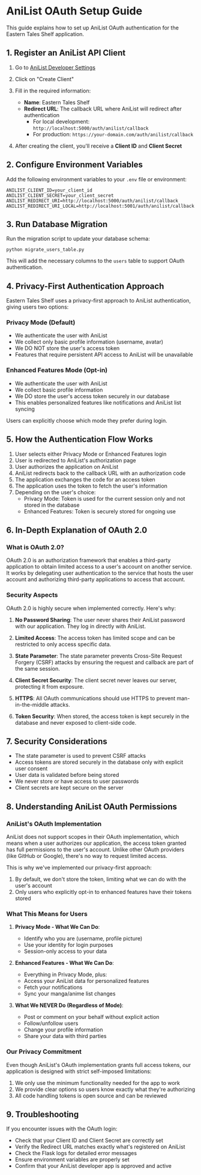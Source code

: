 # AniList OAuth Setup Guide

This guide explains how to set up AniList OAuth authentication for the Eastern Tales Shelf application.

## 1. Register an AniList API Client

1. Go to [AniList Developer Settings](https://anilist.co/settings/developer)
2. Click on "Create Client"
3. Fill in the required information:
   - **Name**: Eastern Tales Shelf
   - **Redirect URL**: The callback URL where AniList will redirect after authentication
     - For local development: `http://localhost:5000/auth/anilist/callback`
     - For production: `https://your-domain.com/auth/anilist/callback`

4. After creating the client, you'll receive a **Client ID** and **Client Secret**

## 2. Configure Environment Variables

Add the following environment variables to your `.env` file or environment:

```
ANILIST_CLIENT_ID=your_client_id
ANILIST_CLIENT_SECRET=your_client_secret
ANILIST_REDIRECT_URI=http://localhost:5000/auth/anilist/callback
ANILIST_REDIRECT_URI_LOCAL=http://localhost:5001/auth/anilist/callback
```

## 3. Run Database Migration

Run the migration script to update your database schema:

```
python migrate_users_table.py
```

This will add the necessary columns to the `users` table to support OAuth authentication.

## 4. Privacy-First Authentication Approach

Eastern Tales Shelf uses a privacy-first approach to AniList authentication, giving users two options:

### Privacy Mode (Default)
- We authenticate the user with AniList
- We collect only basic profile information (username, avatar)
- We DO NOT store the user's access token
- Features that require persistent API access to AniList will be unavailable

### Enhanced Features Mode (Opt-in)
- We authenticate the user with AniList
- We collect basic profile information
- We DO store the user's access token securely in our database
- This enables personalized features like notifications and AniList list syncing

Users can explicitly choose which mode they prefer during login.

## 5. How the Authentication Flow Works

1. User selects either Privacy Mode or Enhanced Features login
2. User is redirected to AniList's authorization page
3. User authorizes the application on AniList
4. AniList redirects back to the callback URL with an authorization code
5. The application exchanges the code for an access token
6. The application uses the token to fetch the user's information
7. Depending on the user's choice:
   - Privacy Mode: Token is used for the current session only and not stored in the database
   - Enhanced Features: Token is securely stored for ongoing use

## 6. In-Depth Explanation of OAuth 2.0

### What is OAuth 2.0?

OAuth 2.0 is an authorization framework that enables a third-party application to obtain limited access to a user's account on another service. It works by delegating user authentication to the service that hosts the user account and authorizing third-party applications to access that account.

### Security Aspects

OAuth 2.0 is highly secure when implemented correctly. Here's why:

1. **No Password Sharing**: The user never shares their AniList password with our application. They log in directly with AniList.

2. **Limited Access**: The access token has limited scope and can be restricted to only access specific data.

3. **State Parameter**: The state parameter prevents Cross-Site Request Forgery (CSRF) attacks by ensuring the request and callback are part of the same session.

4. **Client Secret Security**: The client secret never leaves our server, protecting it from exposure.

5. **HTTPS**: All OAuth communications should use HTTPS to prevent man-in-the-middle attacks.

6. **Token Security**: When stored, the access token is kept securely in the database and never exposed to client-side code.

## 7. Security Considerations

- The state parameter is used to prevent CSRF attacks
- Access tokens are stored securely in the database only with explicit user consent
- User data is validated before being stored
- We never store or have access to user passwords
- Client secrets are kept secure on the server

## 8. Understanding AniList OAuth Permissions

### AniList's OAuth Implementation

AniList does not support scopes in their OAuth implementation, which means when a user authorizes our application, the access token granted has full permissions to the user's account. Unlike other OAuth providers (like GitHub or Google), there's no way to request limited access.

This is why we've implemented our privacy-first approach:
1. By default, we don't store the token, limiting what we can do with the user's account
2. Only users who explicitly opt-in to enhanced features have their tokens stored

### What This Means for Users

1. **Privacy Mode - What We Can Do**:
   - Identify who you are (username, profile picture)
   - Use your identity for login purposes
   - Session-only access to your data

2. **Enhanced Features - What We Can Do**:
   - Everything in Privacy Mode, plus:
   - Access your AniList data for personalized features
   - Fetch your notifications
   - Sync your manga/anime list changes

3. **What We NEVER Do (Regardless of Mode)**:
   - Post or comment on your behalf without explicit action
   - Follow/unfollow users
   - Change your profile information
   - Share your data with third parties

### Our Privacy Commitment

Even though AniList's OAuth implementation grants full access tokens, our application is designed with strict self-imposed limitations:

1. We only use the minimum functionality needed for the app to work
2. We provide clear options so users know exactly what they're authorizing
3. All code handling tokens is open source and can be reviewed

## 9. Troubleshooting

If you encounter issues with the OAuth login:

- Check that your Client ID and Client Secret are correctly set
- Verify the Redirect URL matches exactly what's registered on AniList
- Check the Flask logs for detailed error messages
- Ensure environment variables are properly set
- Confirm that your AniList developer app is approved and active 